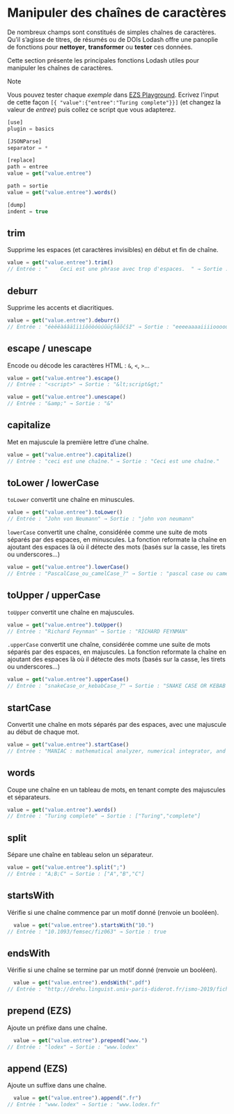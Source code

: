 # Manipuler des chaînes de caractères

De nombreux champs sont constitués de simples chaînes de caractères. Qu’il s’agisse de titres, de résumés ou de DOIs Lodash offre une panoplie de fonctions pour **nettoyer**, **transformer** ou **tester** ces données.

Cette section présente les principales fonctions Lodash utiles pour manipuler les chaînes de caractères.

> [!NOTE]
> Vous pouvez tester chaque *exemple* dans [EZS Playground](http://ezs-playground.daf.intra.inist.fr/). Ecrivez l'input de cette façon `[{ "value":{"entree":"Turing complete"}}]` (et changez la valeur de *entree*) puis collez ce script que vous adapterez.
> 
> ```js
> [use]
> plugin = basics
> 
> [JSONParse]
> separator = *
> 
> [replace]
> path = entree
> value = get("value.entree")
> 
> path = sortie
> value = get("value.entree").words()
> 
> [dump]
> indent = true
> ```

## trim

Supprime les espaces (et caractères invisibles) en début et fin de chaîne.  

  ```js
  value = get("value.entree").trim()
  // Entrée : "    Ceci est une phrase avec trop d'espaces.  " → Sortie : "Ceci est une phrase avec trop d'espaces."
  ```

## deburr

Supprime les accents et diacritiques.  

  ```js
  value = get("value.entree").deburr()
  // Entrée : "éèêëàáâäîïìíôöòóùúûüçñãõčšž" → Sortie : "eeeeaaaaiiiioooouuuucnaocsz"
  ```

## escape / unescape

Encode ou décode les caractères HTML : `&`, `<`, `>`...  

  ```js
  value = get("value.entree").escape()
  // Entrée : "<script>" → Sortie : "&lt;script&gt;"
  ```

  ```js
  value = get("value.entree").unescape()
  // Entrée : "&amp;" → Sortie : "&"
  ```
## capitalize

Met en majuscule la première lettre d’une chaîne.  

  ```js
  value = get("value.entree").capitalize()
  // Entrée : "ceci est une chaîne." → Sortie : "Ceci est une chaîne."
  ```

## toLower / lowerCase

`toLower` convertit une chaîne en minuscules.  

  ```js
  value = get("value.entree").toLower()
  // Entrée : "John von Neumann" → Sortie : "john von neumann"
  ```

`lowerCase` convertit une chaîne, considérée comme une suite de mots séparés par des espaces, en minuscules. La fonction reformate la chaîne en ajoutant des espaces là où il détecte des mots (basés sur la casse, les tirets ou underscores...)  

  ```js
  value = get("value.entree").lowerCase()
  // Entrée : "PascalCase_ou_camelCase_?" → Sortie : "pascal case ou camel case"
  ```

## toUpper / upperCase

`toUpper` convertit une chaîne en majuscules.  

  ```js
  value = get("value.entree").toUpper()
  // Entrée : "Richard Feynman" → Sortie : "RICHARD FEYNMAN"
  ```

`.upperCase` convertit une chaîne, considérée comme une suite de mots séparés par des espaces, en majuscules. La fonction reformate la chaîne en ajoutant des espaces là où il détecte des mots (basés sur la casse, les tirets ou underscores...)  

  ```js
  value = get("value.entree").upperCase()
  // Entrée : "snakeCase_or_kebabCase_?" → Sortie : "SNAKE CASE OR KEBAB CASE"
  ```

## startCase

Convertit une chaîne en mots séparés par des espaces, avec une majuscule au début de chaque mot.  

  ```js
  value = get("value.entree").startCase()
  // Entrée : "MANIAC : mathematical analyzer, numerical integrator, and computer" → Sortie : "MANIAC Mathematical Analyzer Numerical Integrator And Computer"
  ```
## words

Coupe une chaîne en un tableau de mots, en tenant compte des majuscules et séparateurs.  

  ```js
  value = get("value.entree").words()
  // Entrée : "Turing complete" → Sortie : ["Turing","complete"]
  ```

## split

Sépare une chaîne en tableau selon un séparateur.  

  ```js
  value = get("value.entree").split(";")
  // Entrée : "A;B;C" → Sortie : ["A","B","C"]
  ```

## startsWith

Vérifie si une chaîne commence par un motif donné (renvoie un booléen).  

  ```js
    value = get("value.entree").startsWith("10.")
  // Entrée : "10.1093/femsec/fiz063" → Sortie : true
  ```

## endsWith

Vérifie si une chaîne se termine par un motif donné (renvoie un booléen).  

  ```js
    value = get("value.entree").endsWith(".pdf")
  // Entrée : "http://drehu.linguist.univ-paris-diderot.fr/ismo-2019/fichiers/abstracts/ISMo_2019_paper_41.pdf" → Sortie : true
  ```

## prepend (EZS)

Ajoute un préfixe dans une chaîne.  

  ```js
    value = get("value.entree").prepend("www.")
  // Entrée : "lodex" → Sortie : "www.lodex"
  ```

## append (EZS)

Ajoute un suffixe dans une chaîne.  

  ```js
    value = get("value.entree").append(".fr")
  // Entrée : "www.lodex" → Sortie : "www.lodex.fr"
  ```